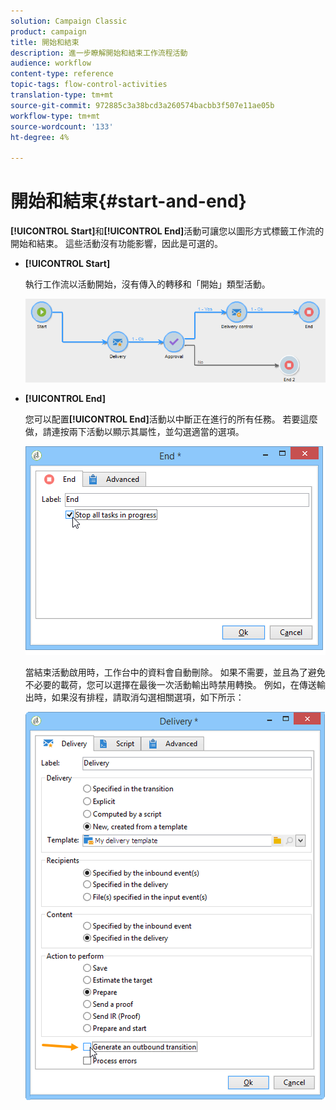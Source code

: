 ```yaml
---
solution: Campaign Classic
product: campaign
title: 開始和結束
description: 進一步瞭解開始和結束工作流程活動
audience: workflow
content-type: reference
topic-tags: flow-control-activities
translation-type: tm+mt
source-git-commit: 972885c3a38bcd3a260574bacbb3f507e11ae05b
workflow-type: tm+mt
source-wordcount: '133'
ht-degree: 4%

---
```



# 開始和結束{#start-and-end}

**[!UICONTROL Start]**&#x200B;和&#x200B;**[!UICONTROL End]**&#x200B;活動可讓您以圖形方式標籤工作流的開始和結束。 這些活動沒有功能影響，因此是可選的。

* **[!UICONTROL Start]**

   執行工作流以活動開始，沒有傳入的轉移和「開始」類型活動。

   ![](assets/s_user_segmentation_start_stop.png)

* **[!UICONTROL End]**

   您可以配置&#x200B;**[!UICONTROL End]**&#x200B;活動以中斷正在進行的所有任務。 若要這麼做，請連按兩下活動以顯示其屬性，並勾選適當的選項。

   ![](assets/s_user_segmentation_end.png)

   當結束活動啟用時，工作台中的資料會自動刪除。 如果不需要，並且為了避免不必要的載荷，您可以選擇在最後一次活動輸出時禁用轉換。 例如，在傳送輸出時，如果沒有排程，請取消勾選相關選項，如下所示：

   ![](assets/s_advuser_delivery_option_no_output.png)

